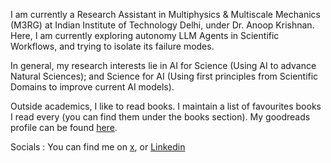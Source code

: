 <!-- Write your biography here. Tell the world about yourself. Link to your favorite [subreddit](http://reddit.com). You can put a picture in, too. The code is already in, just name your picture `prof_pic.jpg` and put it in the `img/` folder. -->

<!-- Put your address / P.O. box / other info right below your picture. You can also disable any these elements by editing `profile` property of the YAML header of your `_pages/about.md`. Edit `_bibliography/papers.bib` and Jekyll will render your [publications page](/al-folio/publications/) automatically. -->

<!-- Link to your social media connections, too. This theme is set up to use [Font Awesome icons](https://fontawesome.com/) and [Academicons](https://jpswalsh.github.io/academicons/), like the ones below. Add your Facebook, Twitter, LinkedIn, Google Scholar, or just disable all of them. -->

I am currently a Research Assistant in Multiphysics & Multiscale Mechanics (M3RG) at Indian Institute of Technology Delhi, under Dr. Anoop Krishnan. Here, I am currently exploring autonomy LLM Agents in Scientific Workflows, and trying to isolate its failure modes. 

In general, my research interests lie in AI for Science (Using AI to advance Natural Sciences); and Science for AI (Using first principles from Scientific Domains to improve current AI models).

Outside academics, I like to read books. I maintain a list of favourites books I read every (you can find them under the books section). My goodreads profile can be found [here](https://www.goodreads.com/user/show/188687493-chandan-gupta). 

Socials : You can find me on [x](https://x.com/soviet__agent), or [Linkedin](https://www.linkedin.com/in/chandan-gupta-18aa5a184/)

